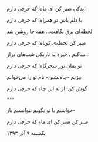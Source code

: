 <!-- 
.. title: صبر کن ماه
.. slug: sbr-khn-mh
.. date: 2015-11-30 20:48:37 UTC
.. tags: 
.. category: 
.. link: 
.. description: 
.. type: text
-->

اندکی صبر کن ای ماه! که حرفی دارم

با دلم باش تو همراه! که حرفی دارم


لحظه‌ای برق نگاهت... همه جا روشن شد

صبر کن لحظه‌ی کوتاه! که حرفی دارم


ساکتم ، خیره به تاریکی شب‌های دراز...

تو بمان نور سحرگاه! که حرفی دارم


بیژنم -چاه‌نشین- نام تو را می‌خوانم

گوش کن! از ته این چاه که حرفی دارم


`***`

خواستم با تو بگویم نتوانستم باز-

صبر کن صبر کن ای ماه که حرفی دارم


یکشنبه ۹ آذر ۱۳۹۳